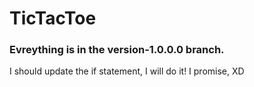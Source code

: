 # TicTacToe
### Evreything is in the version-1.0.0.0 branch.

I should update the if statement, I will do it! I promise, XD
